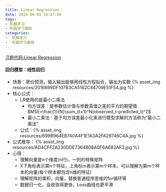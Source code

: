 ```yaml
---
title: Linear Regression
date: 2018-06-01 18:47:09
tags: 
- 机器学习
- 机器学习基础
categories: 
-  机器学习
-  机器学习基础
---
```


[习题代码:Linear Regression](https://github.com/yuancl/ml-algorithm/tree/master/exe1-LinearRegression)

#### 回归模型：线性回归
- 场景：房价预测，输入输出能够用线性方程拟合，输出为实数
  {% asset_img resources/2016699DF107B3CA5162C84709E51F54.jpg %}
- 核心公式：
  - LR使用的是最小二乘法
    - 均方误差：是参数估计值与参数真值之差的平方的期望值$MSE=\frac{1}{N}\sum_{t=1}^N(observed_t-predicted_t)^2$
    - 最小二乘法：基于均方误差最小化来进行模型求解的方法称为“最小二乘法”
  - 公式：{% asset_img resources/699B964EB740A4F1E1A3A2FA28746C4A.jpg %}
- 公式推导：
  {% asset_img resources/AD4CFF2A230DDE7364B08A0F6A682AF3.jpg %}
- 心得：
  - 理解向量是n个维度(n行)，一列的特殊矩阵
  - X下角标表示第n个特征，上角标m表示第m个样本，可以理解为第m个样本的向量(每个样本都包含n维的特征)
  - 理解矩阵的乘积，向量，替换普通程序思维的for循环等
  - 数据归一化，会收敛得更快，Loss曲线也更平滑
